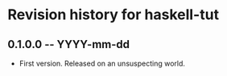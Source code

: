 # Revision history for haskell-tut

## 0.1.0.0 -- YYYY-mm-dd

* First version. Released on an unsuspecting world.
